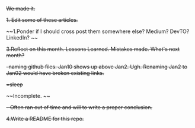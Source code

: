 ~~We made it.~~ 

~~1. Edit some of these articles.~~

~~1.Ponder if I should cross post them somewhere else? Medium? DevTO? LinkedIn? ~~

~~3.Reflect on this month. Lessons Learned. Mistakes made. What's next month?~~

~~-naming github files. Jan10 shows up above Jan2. Ugh. Renaming Jan2 to Jan02 would have broken existing links.~~

~~=sleep~~

~~Incomplete. ~~

~~- Often ran out of time and will to write a proper conclusion.~~

~~4.Write a README for this repo.~~
